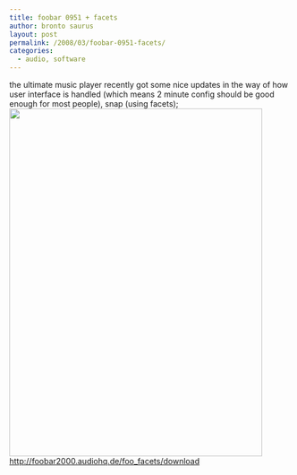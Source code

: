 ```yaml
---
title: foobar 0951 + facets
author: bronto saurus
layout: post
permalink: /2008/03/foobar-0951-facets/
categories:
  - audio, software
---
```

the ultimate music player recently got some nice updates in the way of how user interface is handled (which means 2 minute config should be good enough for most people), snap (using facets);  
<img src="/images/foobar0951withFacets.jpg" width="452" height="621" border="0" alt="" />  
<a href="http://foobar2000.audiohq.de/foo_facets/download" target="_blank" >http://foobar2000.audiohq.de/foo_facets/download</a>